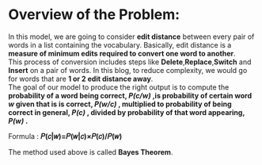 # Overview of the Problem:

In this model, we are going to consider **edit distance** between every pair of words in a list containing the vocabulary. Basically, edit distance is a **measure of minimum edits required to convert one word to another**.  
This process of conversion includes steps like **Delete**,**Replace**,**Switch** and **Insert** on a pair of words. In this blog, to reduce complexity, we would go for words that are **1 or 2 edit distance away**.  
The goal of our model to produce the right output is to compute the **probability of a word being correct, _P(c/w)_ ,is probability of certain word _w_ given that is is correct, _P(w/c)_ , multiplied to probability of being correct in general, _P(c)_ , divided by probability of that word appearing, _P(w)_ .**

Formula : **𝑃(𝑐|𝑤)=𝑃(𝑤|𝑐)×𝑃(𝑐)/𝑃(𝑤)**

The method used above is called **Bayes Theorem**.
